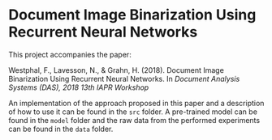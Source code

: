 # Document Image Binarization Using Recurrent Neural Networks

This project accompanies the paper:

Westphal, F., Lavesson, N., & Grahn, H. (2018). Document Image Binarization Using Recurrent Neural Networks. In *Document Analysis Systems (DAS), 2018 13th IAPR Workshop*

An implementation of the approach proposed in this paper and a description of how to use it can be found in the `src` folder. 
A pre-trained model can be found in the `model` folder and the raw data from the performed experiments can be found in the `data` folder.

